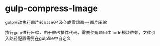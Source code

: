 # gulp-compress-Image
gulp自动执行图片转base64及合成雪碧图-->图片压缩

执行gulp进行压缩，由于修改插件代码，需要使用项目中node模块依赖，文件引入路径配置需要在gulpfile中自定义

